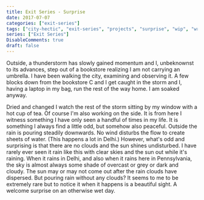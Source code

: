 ```yaml
---
title: Exit Series - Surprise
date: 2017-07-07
categories: ["exit-series"]
tags: ["city-hectic", "exit-series", "projects", "surprise", "wip", "writing"]
series: ["Exit Series"]
DisableComments: true
draft: false
---
```


Outside, a thunderstorm has slowly gained momentum and I, unbeknownst to its advances, step out of a bookstore realizing I am not carrying an umbrella. I have been walking the city, examining and observing it. A few blocks down from the bookstore C and I get caught in the storm and I, having a laptop in my bag, run the rest of the way home. I am soaked anyway.

Dried and changed I watch the rest of the storm sitting by my window with a hot cup of tea. Of course I'm also working on the side. It is from here I witness something I have only seen a handful of times in my life. It is something I always find a little odd, but somehow also peaceful. Outside the rain is pouring steadily downwards. No wind disturbs the flow to create sheets of water. (This happens a lot in Delhi.) However, what's odd and surprising is that there are no clouds and the sun shines undisturbed. I have rarely ever seen it rain like this with clear skies and the sun out while it's raining. When it rains in Delhi, and also when it rains here in Pennsylvania, the sky is almost always some shade of overcast or grey or dark and cloudy. The sun may or may not come out after the rain clouds have dispersed. But pouring rain without any clouds? It seems to me to be extremely rare but to notice it when it happens is a beautiful sight. A welcome surprise on an otherwise wet day.

<br>